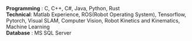 **Programming** : C, C++, C#, Java, Python, Rust <br>
**Technical**: Matlab Experience, ROS(Robot Operating System), Tensorflow, Pytorch, Visual SLAM, Computer Vision, Robot Kinetics and Kinematics, Machine Learning <br>
**Database** : MS SQL Server
